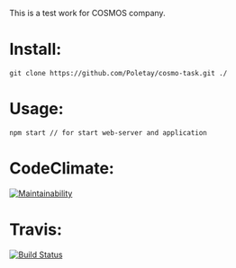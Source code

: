This is a test work for COSMOS company.

# Install:
```
git clone https://github.com/Poletay/cosmo-task.git ./
```

# Usage:
```
npm start // for start web-server and application
```

# CodeClimate:
[![Maintainability](https://api.codeclimate.com/v1/badges/e38cfbc043551c23eda0/maintainability)](https://codeclimate.com/github/Poletay/cosmo-task/maintainability)

# Travis:
[![Build Status](https://travis-ci.org/Poletay/cosmo-task.svg?branch=master)](https://travis-ci.org/Poletay/cosmo-task)
